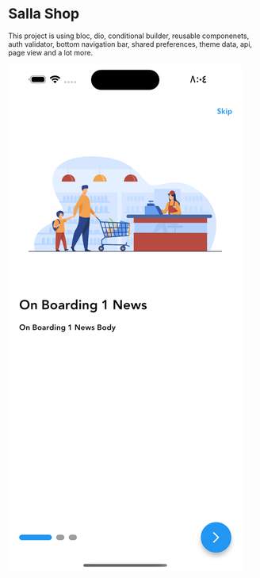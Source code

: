 # Salla Shop

This project is using bloc, dio, conditional builder, reusable componenets, auth validator, bottom navigation bar, shared preferences, theme data, api, page view and a lot more.

![1](./screenshots/01.png)
